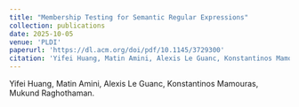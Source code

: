 ```yaml
---
title: "Membership Testing for Semantic Regular Expressions"
collection: publications
date: 2025-10-05
venue: 'PLDI'
paperurl: 'https://dl.acm.org/doi/pdf/10.1145/3729300'
citation: 'Yifei Huang, Matin Amini, Alexis Le Guanc, Konstantinos Mamouras, Mukund Raghothaman.   '
---
```

Yifei Huang, Matin Amini, Alexis Le Guanc, Konstantinos Mamouras, Mukund Raghothaman.   